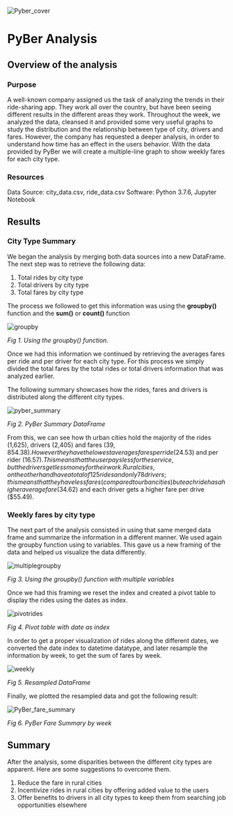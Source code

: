 ![Pyber_cover](https://user-images.githubusercontent.com/22451540/151674464-50d4a859-cbbb-41f0-8bb9-a6817f332449.PNG)

# PyBer Analysis

## Overview of the analysis
### Purpose
A well-known company assigned us the task of analyzing the trends in their ride-sharing app. They work all over the country, but have been seeing different results in the different areas they work. Throughout the week, we analyzed the data, cleansed it and provided some very useful graphs to study the distribution and the relationship between type of city, drivers and fares. However, the company has requested a deeper analysis, in order to understand how time has an effect in the users behavior.
With the data provided by PyBer we will create a multiple-line graph to show weekly fares for each city type.

### Resources
Data Source: city_data.csv, ride_data.csv 
Software: Python 3.7.6, Jupyter Notebook

## Results
### City Type Summary
We began the analysis by merging both data sources into a new DataFrame. The next step was to retrieve the following data:
1. Total rides by city type
2. Total drivers by city type
3. Total fares by city type

The process we followed to get this information was using the **groupby()** function and the **sum()** or **count()** function

![groupby](https://user-images.githubusercontent.com/22451540/151674929-a29c308c-f1eb-45bd-88ec-55155234b3d2.PNG)

*Fig 1. Using the groupby() function.*

Once we had this information we continued by retrieving the averages fares per ride and per driver for each city type. For this process we simply divided the total fares by the total rides or total drivers information that was analyzed earlier.

The following summary showcases how the rides, fares and drivers is distributed along the different city types.

![pyber_summary](https://user-images.githubusercontent.com/22451540/151674783-95a1dc1b-c00f-4d51-8bd1-6689eb0be5e4.PNG)

*Fig 2. PyBer Summary DataFrame*

From this, we can see how th urban cities hold the majority of the rides (1,625), drivers (2,405) and fares ($39,854.38). However they have the lowest averages fares per ride ($24.53) and per rider ($16.57). This means that the user pays less for the service, but the drivers get less money for their work. Rural cities, on the other hand have a total of 125 rides and only 78 drivers; this means that they have less fares (compared to urban cities) but each ride has a higher average fare ($34.62) and each driver gets a higher fare per drive ($55.49).

### Weekly fares by city type

The next part of the analysis consisted in using that same merged data frame and summarize the information in a different manner. We used again the groupby function using to variables. This gave us a new framing of the data and helped us visualize the data differently.

![multiplegroupby](https://user-images.githubusercontent.com/22451540/151675293-0b6da840-02e2-44c3-8071-3281703c90ff.PNG)

*Fig 3. Using the groupby() function with multiple variables*

Once we had this framing we reset the index and created a pivot table to display the rides using the dates as index.

![pivotrides](https://user-images.githubusercontent.com/22451540/151675362-d89b0e09-9dc7-4d90-aef4-c25b6ef54e6b.PNG)

*Fig 4. Pivot table with date as index*

In order to get a proper visualization of rides along the different dates, we converted the date index to datetime datatype, and later resample the information by week, to get the sum of fares by week.

![weekly](https://user-images.githubusercontent.com/22451540/151675475-b124c711-8d0e-4a15-9b45-07f5e7c7e186.PNG)

*Fig 5. Resampled DataFrame*

Finally, we plotted the resampled data and got the following result:

![PyBer_fare_summary](https://user-images.githubusercontent.com/22451540/151675518-800451c9-88e3-47d1-814a-5e0d322453ff.png)

*Fig 6. PyBer Fare Summary by week*


## Summary
After the analysis, some disparities between the different city types are apparent. Here are some suggestions to overcome them.
1. Reduce the fare in rural cities
2. Incentivize rides in rural cities by offering added value to the users
3. Offer benefits to drivers in all city types to keep them from searching job opportunities elsewhere
